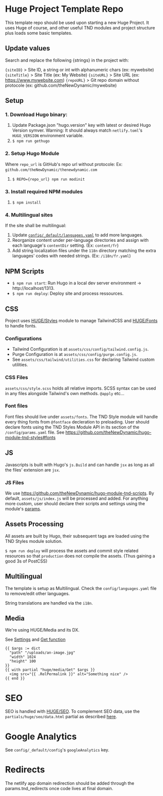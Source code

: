 # Huge Project Template Repo

This template repo should be used upon starting a new Huge Project. It uses Huge of course, and other useful TND modules and project structure plus loads some basic templates.


## Update values

Search and replace the following {strings} in the project with:

`{siteID}` > Site ID, a string or int with alphanumeric chars (ex: mywebsite)
`{siteTitle}` > Site Title (ex: My Website)
`{siteURL}` > Site URL (ex: https://www.mywebsite.com)
`{repoURL}` > Git repo domain without protocole (ex: github.com/theNewDynamic/mywebsite)
## Setup

### 1. Download Hugo binary:
1. Update Package.json "hugo.version" key with latest or desired Hugo Version symver. Warning: It should always match `netlify.toml`'s `HUGO_VERSION` environment variable.
2. `$ npm run gethugo`

### 2. Setup Hugo Module
Where `repo_url` is GitHub's repo url without protocole: Ex: `github.com/theNewDynamic/thenewdynamic.com` 
1. `$ REPO={repo_url} npm run modinit`

### 3. Install required NPM modules
1. `$ npm install`

### 4. Multilingual sites
If the site shall be multilingual:

1. Update [`config/_default/languages.yaml`](https://github.com/theNewDynamic/huge-project-template/blob/main/config/_default/languages.yaml
) to add more languages.
2. Reorganize content under per-language directories and assign with each language's `contentDir` setting. (Ex: `content/fr`)
3. Add string localization files under the `118n` directory matching the extra languages' codes with needed strings. (Ex: `/i18n/fr.yaml`)


## NPM Scripts

- `$ npm run start`: Run Hugo in a local dev server environment -> http://localhost/1313.
- `$ npm run deploy`: Deploy site and process ressources.

## CSS

Project uses [HUGE/Styles](https://github.com/theNewDynamic/huge/wiki/Styles) module to manage TailwindCSS and [HUGE/Fonts](https://github.com/theNewDynamic/huge/wiki/Fonts) to handle fonts.

### Configurations

- Tailwind Configuration is at `assets/css/config/tailwind.config.js`.
- Purge Configuration is at `assets/css/config/purge.config.js`.
- See `assets/css/tailwind/utilities.css` for declaring Tailwind custom utilities.

### CSS Files
`assets/css/style.scss` holds all relative imports. 
SCSS syntax can be used in any files alongside Tailwind's own methods. `@apply` etc...

### Font files
Font files should live under `assets/fonts`. The TND Style module will handle every thing fonts from `@fontface` decleration to preloading.
User should declare fonts using the TND Styles Module API in its section of the `/config/params.yaml` file. See https://github.com/theNewDynamic/hugo-module-tnd-styles#fonts

## JS
Javascripts is built with Hugo's `js.Build` and can handle `jsx` as long as all the files' extension are `jsx`.

### JS Files

We use https://github.com/theNewDynamic/hugo-module-tnd-scripts. By default, `assets/js/index.js` will be processed and added. For anything more custom, user should declare their scripts and settings using the module's [params](https://github.com/theNewDynamic/hugo-module-tnd-scripts#registered-scripts).

## Assets Processing

All assets are built by Hugo, their subsequent tags are loaded using the TND Styles module solution.

`$ npm run deploy` will process the assets and commit style related resources so that `production` does not compile the assets. (Thus gaining a good 3s of PostCSS)

## Multilingual

The template is setup as Multilingual. Check the `config/languages.yaml` file to remove/edit other languages.

String translations are handled via the `i18n`.

## Media

We're using HUGE/Media and its DX.

See [Settings](https://github.com/theNewDynamic/huge/wiki/Media) and [Get function](https://github.com/theNewDynamic/huge/wiki/Media#functions)

```
{{ $args := dict 
  "path" "/uploads/an-image.jpg" 
  "width" 1024 
  "height" 100 
}}
{{ with partial "huge/media/Get" $args }}
  <img src="{{ .RelPermalink }}" alt="Something nice" />
{{ end }}
```

# SEO

SEO is handled with [HUGE/SEO](https://github.com/theNewDynamic/huge/wiki/SEO). To complement SEO data, use the `partials/huge/seo/data.html` partial as described [here](https://github.com/theNewDynamic/huge/wiki/SEO#override-huge-seo-logic).

# Google Analytics

See `config/_default/config`'s `googleAnalytics` key.

# Redirects

The netlify app domain redirection should be added through the params.tnd_redirects once code lives at final domain.